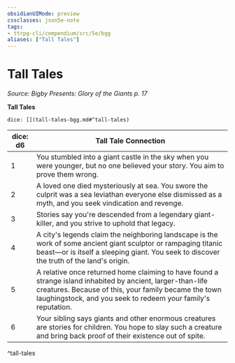 ```yaml
---
obsidianUIMode: preview
cssclasses: json5e-note
tags:
- ttrpg-cli/compendium/src/5e/bgg
aliases: ["Tall Tales"]
---
```

# Tall Tales
*Source: Bigby Presents: Glory of the Giants p. 17* 

**Tall Tales**

`dice: [](tall-tales-bgg.md#^tall-tales)`

| dice: d6 | Tall Tale Connection |
|----------|----------------------|
| 1 | You stumbled into a giant castle in the sky when you were younger, but no one believed your story. You aim to prove them wrong. |
| 2 | A loved one died mysteriously at sea. You swore the culprit was a sea leviathan everyone else dismissed as a myth, and you seek vindication and revenge. |
| 3 | Stories say you're descended from a legendary giant-killer, and you strive to uphold that legacy. |
| 4 | A city's legends claim the neighboring landscape is the work of some ancient giant sculptor or rampaging titanic beast—or is itself a sleeping giant. You seek to discover the truth of the land's origin. |
| 5 | A relative once returned home claiming to have found a strange island inhabited by ancient, larger-than-life creatures. Because of this, your family became the town laughingstock, and you seek to redeem your family's reputation. |
| 6 | Your sibling says giants and other enormous creatures are stories for children. You hope to slay such a creature and bring back proof of their existence out of spite. |
^tall-tales